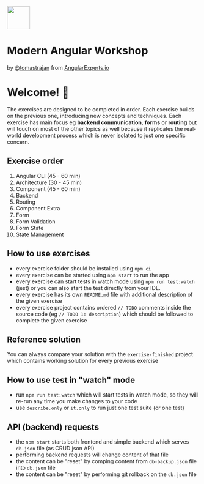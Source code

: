 <img height="60" src="https://angularexperts.io/assets/images/logo/angular-experts.svg">

# Modern Angular Workshop

by [@tomastrajan](https://twitter.com/tomastrajan) from [AngularExperts.io](https://angularexperts.io)

# Welcome! 🤗

The exercises are designed to be completed in order. Each exercise builds on the previous one, introducing new concepts and techniques.
Each exercise has main focus eg **backend communication**, **forms** or **routing** but will touch on most of the other topics as well
because it replicates the real-world development process which is never isolated to just one specific concern.

## Exercise order

1. Angular CLI (45 - 60 min)
2. Architecture (30 - 45 min)
3. Component (45 - 60 min)
4. Backend
5. Routing
6. Component Extra
7. Form
8. Form Validation
9. Form State
10. State Management

## How to use exercises

- every exercise folder should be installed using `npm ci`
- every exercise can be started using `npm start` to run the app
- every exercise can start tests in watch mode using `npm run test:watch` (jest) or you can also start the test directly from your IDE.
- every exercise has its own `README.md` file with additional description of the given exercise
- every exercise project contains ordered `// TODO` comments inside the source code (eg `// TODO 1: description`) which should be followed to complete the given exercise


## Reference solution
You can always compare your solution with the `exercise-finished` project which contains
working solution for every previous exercise


## How to use test in "watch" mode

- run `npm run test:watch` which will start tests in watch mode, so they will re-run any time you make changes to your code
- use `describe.only` or `it.only` to run just one test suite (or one test)


## API (backend) requests

- the `npm start` starts both frontend and simple backend which serves `db.json` file (as CRUD json API)
- performing backend requests will change content of that file
- the content can be "reset" by comping content from `db-backup.json` file into `db.json` file
- the content can be "reset" by performing git rollback on the `db.json` file
